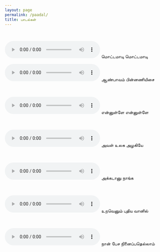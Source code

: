 ```yaml
---
layout: page
permalink: /paadal/
title: பாடல்கள்
---
```


<br>


<audio controls><source src="../rec/motta_maadi.mp3" type="audio/mpeg"></audio> மொட்டமாடி மொட்டமாடி
<!-- ஜனவரி 21, 2021 -->
<!-- <br> -->

<audio controls><source src="../rec/aan_paavam_theme.mp3" type="audio/mpeg"></audio> ஆண்பாவம் பின்னணியிசை
<!-- ஜனவரி 21, 2021 -->
<br>

<audio controls><source src="../rec/ennulle_ennulle.mp3" type="audio/mpeg"></audio> என்னுள்ளே என்னுள்ளே
<!-- ஜனவரி 19, 2021 -->
<br>

<audio controls><source src="../rec/aval_ulaga_azhagiye.mp3" type="audio/mpeg"></audio> அவள் உலக அழகியே
<!-- ஜனவரி 19, 2021 -->
<br>

<audio controls><source src="../rec/akkadanu_naanga.mp3" type="audio/mpeg"></audio> அக்கடானு நாங்க
<!-- ஜனவரி 19, 2021 -->
<br>

<audio controls><source src="../rec/uravenum_pudhiya_vaanil.mp3" type="audio/mpeg"></audio> உறவெனும் புதிய வானில்
<!-- ஜனவரி 19, 2021 -->
<br>

<audio controls><source src="../rec/naan_pesa.mp3" type="audio/mpeg"></audio> நான் பேச நினைப்பதெல்லாம்  
<!-- ஜனவரி 17, 2021 -->
<br>









